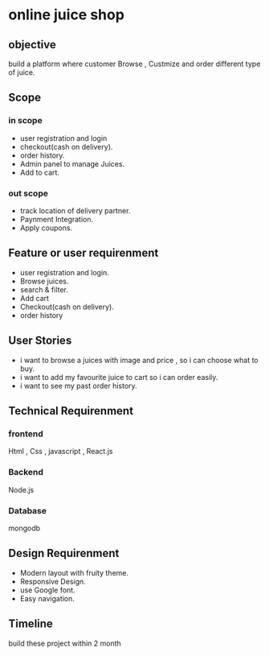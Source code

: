 # online juice shop

## objective 
build a platform where customer Browse , Custmize and order different type of juice.

## Scope
### in scope
- user registration and login
- checkout(cash on delivery).
- order history.
- Admin panel to manage Juices.
- Add to cart.
### out scope
- track location of delivery partner.
- Paynment Integration.
- Apply coupons.

## Feature or user requirenment
- user registration and login.
- Browse juices.
- search & filter.
- Add cart
- Checkout(cash on delivery).
- order history

## User Stories
- i want to browse a juices with image and price , so i can choose what to buy.
- i want to add my favourite juice to cart so i can order easily.
- i want to see my past order history.

## Technical Requirenment 
### frontend
Html , Css , javascript , React.js
### Backend
Node.js
### Database 
mongodb

## Design Requirenment
- Modern layout with fruity theme.
- Responsive Design.
- use Google font.
- Easy navigation.

## Timeline
build these project within 2 month